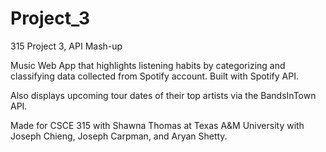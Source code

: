 # Project_3
315 Project 3, API Mash-up

Music Web App that highlights listening habits by categorizing and classifying data collected from Spotify account. Built with Spotify API. 

Also displays upcoming tour dates of their top artists via the BandsInTown API.

Made for CSCE 315 with Shawna Thomas at Texas A&M University with Joseph Chieng, Joseph Carpman, and Aryan Shetty.
